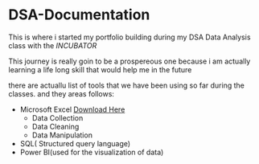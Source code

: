 # DSA-Documentation
This is where i started my portfolio building during my DSA Data Analysis class with the *INCUBATOR*    

This journey is really goin to be a prospereous one because i am actually learning a life long skill that would help me in the future

there are actuallu list of tools that we have been using so far during the classes. and they areas follows:
- Microsoft Excel [Download Here](https://microsoft.com)
   - Data Collection
   - Data Cleaning
   - Data Manipulation
- SQL( Structured query language)
- Power BI(used for the visualization of data)
